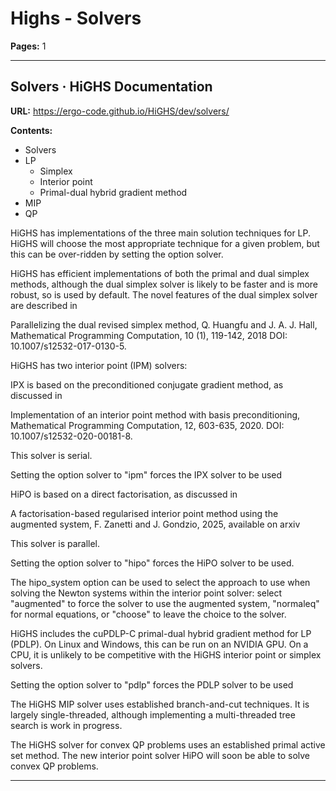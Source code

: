 # Highs - Solvers

**Pages:** 1

---

## Solvers · HiGHS Documentation

**URL:** https://ergo-code.github.io/HiGHS/dev/solvers/

**Contents:**
- Solvers
- LP
    - Simplex
    - Interior point
    - Primal-dual hybrid gradient method
- MIP
- QP

HiGHS has implementations of the three main solution techniques for LP. HiGHS will choose the most appropriate technique for a given problem, but this can be over-ridden by setting the option solver.

HiGHS has efficient implementations of both the primal and dual simplex methods, although the dual simplex solver is likely to be faster and is more robust, so is used by default. The novel features of the dual simplex solver are described in

Parallelizing the dual revised simplex method, Q. Huangfu and J. A. J. Hall, Mathematical Programming Computation, 10 (1), 119-142, 2018 DOI: 10.1007/s12532-017-0130-5.

HiGHS has two interior point (IPM) solvers:

IPX is based on the preconditioned conjugate gradient method, as discussed in

Implementation of an interior point method with basis preconditioning, Mathematical Programming Computation, 12, 603-635, 2020. DOI: 10.1007/s12532-020-00181-8.

This solver is serial.

Setting the option solver to "ipm" forces the IPX solver to be used

HiPO is based on a direct factorisation, as discussed in

A factorisation-based regularised interior point method using the augmented system, F. Zanetti and J. Gondzio, 2025, available on arxiv

This solver is parallel.

Setting the option solver to "hipo" forces the HiPO solver to be used.

The hipo_system option can be used to select the approach to use when solving the Newton systems within the interior point solver: select "augmented" to force the solver to use the augmented system, "normaleq" for normal equations, or "choose" to leave the choice to the solver.

HiGHS includes the cuPDLP-C primal-dual hybrid gradient method for LP (PDLP). On Linux and Windows, this can be run on an NVIDIA GPU. On a CPU, it is unlikely to be competitive with the HiGHS interior point or simplex solvers.

Setting the option solver to "pdlp" forces the PDLP solver to be used

The HiGHS MIP solver uses established branch-and-cut techniques. It is largely single-threaded, although implementing a multi-threaded tree search is work in progress.

The HiGHS solver for convex QP problems uses an established primal active set method. The new interior point solver HiPO will soon be able to solve convex QP problems.

---
